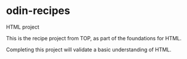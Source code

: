 # odin-recipes
HTML project

This is the recipe project from TOP, as part of the foundations for HTML. 

Completing this project will validate a basic understanding of HTML.